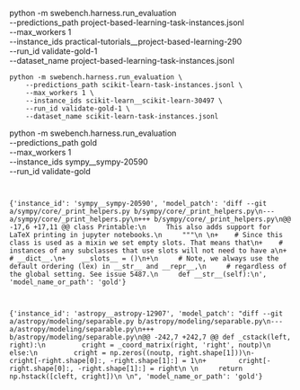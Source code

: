 python -m swebench.harness.run_evaluation \
    --predictions_path project-based-learning-task-instances.jsonl \
    --max_workers 1 \
    --instance_ids practical-tutorials__project-based-learning-290 \
    --run_id validate-gold-1 \
    --dataset_name project-based-learning-task-instances.jsonl
```
python -m swebench.harness.run_evaluation \
    --predictions_path scikit-learn-task-instances.jsonl \
    --max_workers 1 \
    --instance_ids scikit-learn__scikit-learn-30497 \
    --run_id validate-gold-1 \
    --dataset_name scikit-learn-task-instances.jsonl
```



python -m swebench.harness.run_evaluation \
    --predictions_path gold \
    --max_workers 1 \
    --instance_ids sympy__sympy-20590 \
    --run_id validate-gold
```


{'instance_id': 'sympy__sympy-20590', 'model_patch': 'diff --git a/sympy/core/_print_helpers.py b/sympy/core/_print_helpers.py\n--- a/sympy/core/_print_helpers.py\n+++ b/sympy/core/_print_helpers.py\n@@ -17,6 +17,11 @@ class Printable:\n     This also adds support for LaTeX printing in jupyter notebooks.\n     """\n \n+    # Since this class is used as a mixin we set empty slots. That means that\n+    # instances of any subclasses that use slots will not need to have a\n+    # __dict__.\n+    __slots__ = ()\n+\n     # Note, we always use the default ordering (lex) in __str__ and __repr__,\n     # regardless of the global setting. See issue 5487.\n     def __str__(self):\n', 'model_name_or_path': 'gold'}



{'instance_id': 'astropy__astropy-12907', 'model_patch': "diff --git a/astropy/modeling/separable.py b/astropy/modeling/separable.py\n--- a/astropy/modeling/separable.py\n+++ b/astropy/modeling/separable.py\n@@ -242,7 +242,7 @@ def _cstack(left, right):\n         cright = _coord_matrix(right, 'right', noutp)\n     else:\n         cright = np.zeros((noutp, right.shape[1]))\n-        cright[-right.shape[0]:, -right.shape[1]:] = 1\n+        cright[-right.shape[0]:, -right.shape[1]:] = right\n \n     return np.hstack([cleft, cright])\n \n", 'model_name_or_path': 'gold'}

